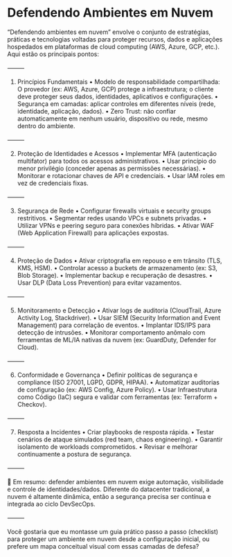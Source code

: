 # Defendendo Ambientes em Nuvem

“Defendendo ambientes em nuvem” envolve o conjunto de estratégias, práticas e tecnologias voltadas para proteger recursos, dados e aplicações hospedados em plataformas de cloud computing (AWS, Azure, GCP, etc.).
Aqui estão os principais pontos:

⸻

1. Princípios Fundamentais
	•	Modelo de responsabilidade compartilhada:
O provedor (ex: AWS, Azure, GCP) protege a infraestrutura; o cliente deve proteger seus dados, identidades, aplicativos e configurações.
	•	Segurança em camadas: aplicar controles em diferentes níveis (rede, identidade, aplicação, dados).
	•	Zero Trust: não confiar automaticamente em nenhum usuário, dispositivo ou rede, mesmo dentro do ambiente.

⸻

2. Proteção de Identidades e Acessos
	•	Implementar MFA (autenticação multifator) para todos os acessos administrativos.
	•	Usar princípio do menor privilégio (conceder apenas as permissões necessárias).
	•	Monitorar e rotacionar chaves de API e credenciais.
	•	Usar IAM roles em vez de credenciais fixas.

⸻

3. Segurança de Rede
	•	Configurar firewalls virtuais e security groups restritivos.
	•	Segmentar redes usando VPCs e subnets privadas.
	•	Utilizar VPNs e peering seguro para conexões híbridas.
	•	Ativar WAF (Web Application Firewall) para aplicações expostas.

⸻

4. Proteção de Dados
	•	Ativar criptografia em repouso e em trânsito (TLS, KMS, HSM).
	•	Controlar acesso a buckets de armazenamento (ex: S3, Blob Storage).
	•	Implementar backup e recuperação de desastres.
	•	Usar DLP (Data Loss Prevention) para evitar vazamentos.

⸻

5. Monitoramento e Detecção
	•	Ativar logs de auditoria (CloudTrail, Azure Activity Log, Stackdriver).
	•	Usar SIEM (Security Information and Event Management) para correlação de eventos.
	•	Implantar IDS/IPS para detecção de intrusões.
	•	Monitorar comportamento anômalo com ferramentas de ML/IA nativas da nuvem (ex: GuardDuty, Defender for Cloud).

⸻

6. Conformidade e Governança
	•	Definir políticas de segurança e compliance (ISO 27001, LGPD, GDPR, HIPAA).
	•	Automatizar auditorias de configuração (ex: AWS Config, Azure Policy).
	•	Usar Infraestrutura como Código (IaC) segura e validar com ferramentas (ex: Terraform + Checkov).

⸻

7. Resposta a Incidentes
	•	Criar playbooks de resposta rápida.
	•	Testar cenários de ataque simulados (red team, chaos engineering).
	•	Garantir isolamento de workloads comprometidos.
	•	Revisar e melhorar continuamente a postura de segurança.

⸻

🔐 Em resumo: defender ambientes em nuvem exige automação, visibilidade e controle de identidades/dados. Diferente do datacenter tradicional, a nuvem é altamente dinâmica, então a segurança precisa ser contínua e integrada ao ciclo DevSecOps.

⸻

Você gostaria que eu montasse um guia prático passo a passo (checklist) para proteger um ambiente em nuvem desde a configuração inicial, ou prefere um mapa conceitual visual com essas camadas de defesa?